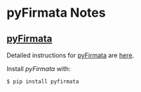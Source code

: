 # pyFirmata Notes

## [pyFirmata](https://github.com/tino/pyFirmata)

Detailed instructions for [pyFirmata](https://github.com/tino/pyFirmata) are 
[here](http://pyfirmata.readthedocs.io/en/latest/).

Install *pyFirmata* with:
```bash
$ pip install pyfirmata
```